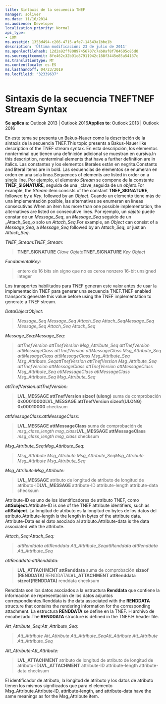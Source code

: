 ```yaml
---
title: Sintaxis de la secuencia TNEF
manager: soliver
ms.date: 11/16/2014
ms.audience: Developer
localization_priority: Normal
api_type:
- COM
ms.assetid: 1353d494-c266-4715-afe7-14543a1bbe1b
description: 'Última modificación: 23 de julio de 2011'
ms.openlocfilehash: 12d2a92ff80897456707c7ab8af8f704605c85d0
ms.sourcegitcommit: 8fe462c32b91c87911942c188f3445e85a54137c
ms.translationtype: MT
ms.contentlocale: es-ES
ms.lasthandoff: 04/23/2019
ms.locfileid: "32339637"
---
```

# <a name="tnef-stream-syntax"></a><span data-ttu-id="3a2d8-103">Sintaxis de la secuencia TNEF</span><span class="sxs-lookup"><span data-stu-id="3a2d8-103">TNEF Stream Syntax</span></span>

  
  
<span data-ttu-id="3a2d8-104">**Se aplica a**: Outlook 2013 | Outlook 2016</span><span class="sxs-lookup"><span data-stu-id="3a2d8-104">**Applies to**: Outlook 2013 | Outlook 2016</span></span> 
  
<span data-ttu-id="3a2d8-105">En este tema se presenta un Bakus-Nauer como la descripción de la sintaxis de la secuencia TNEF.</span><span class="sxs-lookup"><span data-stu-id="3a2d8-105">This topic presents a Bakus-Nauer like description of the TNEF stream syntax.</span></span> <span data-ttu-id="3a2d8-106">En esta descripción, los elementos nonterminal que tienen una definición adicional se muestran en cursiva.</span><span class="sxs-lookup"><span data-stu-id="3a2d8-106">In this description, nonterminal elements that have a further definition are in italics.</span></span> <span data-ttu-id="3a2d8-107">Las constantes y los elementos literales están en negrita.</span><span class="sxs-lookup"><span data-stu-id="3a2d8-107">Constants and literal items are in bold.</span></span> <span data-ttu-id="3a2d8-108">Las secuencias de elementos se enumeran en orden en una sola línea.</span><span class="sxs-lookup"><span data-stu-id="3a2d8-108">Sequences of elements are listed in order on a single line.</span></span> <span data-ttu-id="3a2d8-109">Por ejemplo, el elemento _Stream_ se compone de la constante **TNEF_SIGNATURE**, seguida de una _clave_seguida de un _objeto_.</span><span class="sxs-lookup"><span data-stu-id="3a2d8-109">For example, the  _Stream_ item consists of the constant **TNEF_SIGNATURE**, followed by a  _Key_, followed by an  _Object_.</span></span> <span data-ttu-id="3a2d8-110">Cuando un elemento tiene más de una implementación posible, las alternativas se enumeran en líneas consecutivas.</span><span class="sxs-lookup"><span data-stu-id="3a2d8-110">When an item has more than one possible implementation, the alternatives are listed on consecutive lines.</span></span> <span data-ttu-id="3a2d8-111">Por ejemplo, un _objeto_ puede constar de un _Message_Seq_, un _Message_Seq_ seguido de un _Attach_Seq_o solo un _Attach_Seq_.</span><span class="sxs-lookup"><span data-stu-id="3a2d8-111">For example, an  _Object_ can consist of a  _Message_Seq_, a  _Message_Seq_ followed by an  _Attach_Seq_, or just an  _Attach_Seq_.</span></span>
  
 <span data-ttu-id="3a2d8-112">_TNEF_Stream:_</span><span class="sxs-lookup"><span data-stu-id="3a2d8-112">_TNEF_Stream:_</span></span>
  
> <span data-ttu-id="3a2d8-113">**TNEF_SIGNATURE** _Clave_ _Objeto_</span><span class="sxs-lookup"><span data-stu-id="3a2d8-113">**TNEF_SIGNATURE** _Key_ _Object_</span></span>
    
 <span data-ttu-id="3a2d8-114">_Fundamental_</span><span class="sxs-lookup"><span data-stu-id="3a2d8-114">_Key:_</span></span>
  
> <span data-ttu-id="3a2d8-115">entero de 16 bits sin signo que no es cero</span><span class="sxs-lookup"><span data-stu-id="3a2d8-115">a nonzero 16-bit unsigned integer</span></span>
    
<span data-ttu-id="3a2d8-116">Los transportes habilitados para TNEF generan este valor antes de usar la implementación TNEF para generar una secuencia TNEF.</span><span class="sxs-lookup"><span data-stu-id="3a2d8-116">TNEF enabled transports generate this value before using the TNEF implementation to generate a TNEF stream.</span></span>
  
 <span data-ttu-id="3a2d8-117">_DataObject_</span><span class="sxs-lookup"><span data-stu-id="3a2d8-117">_Object:_</span></span>
  
>  <span data-ttu-id="3a2d8-118">_Message_Seq Message_Seq Attach_Seq Attach_Seq_</span><span class="sxs-lookup"><span data-stu-id="3a2d8-118">_Message_Seq Message_Seq Attach_Seq Attach_Seq_</span></span>
    
 <span data-ttu-id="3a2d8-119">_Message_Seq:_</span><span class="sxs-lookup"><span data-stu-id="3a2d8-119">_Message_Seq:_</span></span>
  
>  <span data-ttu-id="3a2d8-120">_attTnefVersion attTnefVersion Msg_Attribute_Seq attTnefVersion attMessageClass attTnefVersion attMessageClass Msg_Attribute_Seq attMessageClass attMessageClass Msg_Attribute_Seq Msg_Attribute_Seq_</span><span class="sxs-lookup"><span data-stu-id="3a2d8-120">_attTnefVersion attTnefVersion Msg_Attribute_Seq attTnefVersion attMessageClass attTnefVersion attMessageClass Msg_Attribute_Seq attMessageClass attMessageClass Msg_Attribute_Seq Msg_Attribute_Seq_</span></span>
    
 <span data-ttu-id="3a2d8-121">_attTnefVersion:_</span><span class="sxs-lookup"><span data-stu-id="3a2d8-121">_attTnefVersion:_</span></span>
  
> <span data-ttu-id="3a2d8-122">**LVL_MESSAGE attTnefVersion sizeof (ulong)** suma de comprobación **0x00010000**</span><span class="sxs-lookup"><span data-stu-id="3a2d8-122">**LVL_MESSAGE attTnefVersion sizeof(ULONG)** **0x00010000** checksum</span></span> 
    
 <span data-ttu-id="3a2d8-123">_attMessageClass:_</span><span class="sxs-lookup"><span data-stu-id="3a2d8-123">_attMessageClass:_</span></span>
  
> <span data-ttu-id="3a2d8-124">**LVL_MESSAGE attMessageClass** suma de comprobación de _msg_class_length msg_class_</span><span class="sxs-lookup"><span data-stu-id="3a2d8-124">**LVL_MESSAGE attMessageClass** _msg_class_length msg_class_ checksum</span></span> 
    
 <span data-ttu-id="3a2d8-125">_Msg_Attribute_Seq:_</span><span class="sxs-lookup"><span data-stu-id="3a2d8-125">_Msg_Attribute_Seq:_</span></span>
  
>  <span data-ttu-id="3a2d8-126">_Msg_Attribute Msg_Attribute Msg_Attribute_Seq_</span><span class="sxs-lookup"><span data-stu-id="3a2d8-126">_Msg_Attribute Msg_Attribute Msg_Attribute_Seq_</span></span>
    
 <span data-ttu-id="3a2d8-127">_Msg_Attribute:_</span><span class="sxs-lookup"><span data-stu-id="3a2d8-127">_Msg_Attribute:_</span></span>
  
> <span data-ttu-id="3a2d8-128">**LVL_MESSAGE** atributo de longitud de atributo de longitud de atributo-ID</span><span class="sxs-lookup"><span data-stu-id="3a2d8-128">**LVL_MESSAGE** attribute-ID attribute-length attribute-data checksum</span></span> 
    
<span data-ttu-id="3a2d8-129">Attribute-ID es uno de los identificadores de atributo TNEF, como **attSubject**.</span><span class="sxs-lookup"><span data-stu-id="3a2d8-129">Attribute-ID is one of the TNEF attribute identifiers, such as **attSubject**.</span></span> <span data-ttu-id="3a2d8-130">La longitud de atributo es la longitud en bytes de los datos del atributo.</span><span class="sxs-lookup"><span data-stu-id="3a2d8-130">Attribute-length is the length in bytes of the attribute data.</span></span> <span data-ttu-id="3a2d8-131">Attribute-Data es el dato asociado al atributo.</span><span class="sxs-lookup"><span data-stu-id="3a2d8-131">Attribute-data is the data associated with the attribute.</span></span>
  
 <span data-ttu-id="3a2d8-132">_Attach_Seq:_</span><span class="sxs-lookup"><span data-stu-id="3a2d8-132">_Attach_Seq:_</span></span>
  
>  <span data-ttu-id="3a2d8-133">_attRenddata attRenddata Att_Attribute_Seq_</span><span class="sxs-lookup"><span data-stu-id="3a2d8-133">_attRenddata attRenddata Att_Attribute_Seq_</span></span>
    
 <span data-ttu-id="3a2d8-134">_attRenddata:_</span><span class="sxs-lookup"><span data-stu-id="3a2d8-134">_attRenddata:_</span></span>
  
> <span data-ttu-id="3a2d8-135">**LVL_ATTACHMENT attRenddata** suma de comprobación **sizeof (RENDDATA)** RENDDATA</span><span class="sxs-lookup"><span data-stu-id="3a2d8-135">**LVL_ATTACHMENT attRenddata** **sizeof(RENDDATA)** renddata checksum</span></span> 
    
<span data-ttu-id="3a2d8-136">Renddata son los datos asociados a la estructura **Renddata** que contiene la información de representación de los datos adjuntos correspondientes.</span><span class="sxs-lookup"><span data-stu-id="3a2d8-136">Renddata is the data associated with the **RENDDATA** structure that contains the rendering information for the corresponding attachment.</span></span> <span data-ttu-id="3a2d8-137">La estructura **RENDDATA** se define en la TNEF. H archivo de encabezado.</span><span class="sxs-lookup"><span data-stu-id="3a2d8-137">The **RENDDATA** structure is defined in the TNEF.H header file.</span></span> 
  
 <span data-ttu-id="3a2d8-138">_Att_Attribute_Seq:_</span><span class="sxs-lookup"><span data-stu-id="3a2d8-138">_Att_Attribute_Seq:_</span></span>
  
>  <span data-ttu-id="3a2d8-139">_Att_Attribute Att_Attribute Att_Attribute_Seq_</span><span class="sxs-lookup"><span data-stu-id="3a2d8-139">_Att_Attribute Att_Attribute Att_Attribute_Seq_</span></span>
    
 <span data-ttu-id="3a2d8-140">_Att_Attribute:_</span><span class="sxs-lookup"><span data-stu-id="3a2d8-140">_Att_Attribute:_</span></span>
  
> <span data-ttu-id="3a2d8-141">**LVL_ATTACHMENT** atributo de longitud de atributo de longitud de atributo-ID</span><span class="sxs-lookup"><span data-stu-id="3a2d8-141">**LVL_ATTACHMENT** attribute-ID attribute-length attribute-data checksum</span></span> 
    
<span data-ttu-id="3a2d8-142">El identificador de atributo, la longitud de atributo y los datos de atributo tienen los mismos significados que para el elemento Msg_Attribute.</span><span class="sxs-lookup"><span data-stu-id="3a2d8-142">Attribute-ID, attribute-length, and attribute-data have the same meanings as for the Msg_Attribute item.</span></span>
  

